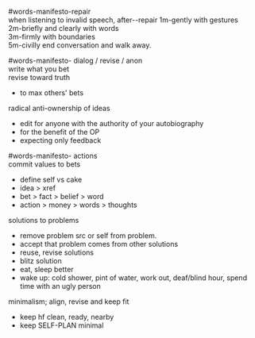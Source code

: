 
#words-manifesto-repair  
when listening to invalid speech,
after--repair
1m-gently with gestures  
2m-briefly and clearly with words  
3m-firmly with boundaries  
5m-civilly end conversation and walk away.  

#words-manifesto- dialog / revise / anon  
write what you bet  
revise toward truth  
- to max others' bets

radical anti-ownership of ideas  
- edit for anyone with the authority of your autobiography  
- for the benefit of the OP  
- expecting only feedback  

#words-manifesto- actions  
commit values to bets  
- define self vs cake  
- idea > xref  
- bet > fact > belief > word  
- action > money > words > thoughts  

solutions to problems  
- remove problem src or self from problem.  
- accept that problem comes from other solutions  
- reuse, revise solutions  
- blitz solution  
- eat, sleep better  
- wake up: cold shower, pint of water, work out, deaf/blind hour, spend time with an ugly person  

minimalism; align, revise and keep fit  
- keep hf clean, ready, nearby  
- keep SELF-PLAN minimal    
